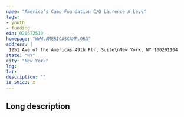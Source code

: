 ```yaml
---
name: "America's Camp Foundation C/O Laurence A Levy"
tags:
- youth
- funding
ein: 020672510
homepage: "WWW.AMERICASCAMP.ORG"
address: |
 1251 Ave of the Americas 49th Flr, Suite\nNew York, NY 100201104
state: "NY"
city: "New York"
lng: 
lat: 
description: ""
is_501c3: X
---
```


## Long description


